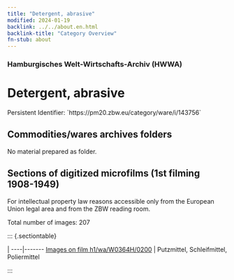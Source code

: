```yaml
---
title: "Detergent, abrasive"
modified: 2024-01-19
backlink: ../../about.en.html
backlink-title: "Category Overview"
fn-stub: about
---
```


### Hamburgisches Welt-Wirtschafts-Archiv (HWWA)

# Detergent, abrasive

<div class="hint">Persistent Identifier: `https://pm20.zbw.eu/category/ware/i/143756`</div>







## Commodities/wares archives folders





No material prepared as folder.



<a id="filmsections" />

## Sections of digitized microfilms (1st filming 1908-1949)

<p>For intellectual property law reasons accessible only from the European Union legal area and from the ZBW reading room.</p>



<p>Total number of images: 207</p>




::: {.sectiontable}

 | 
----|-------
<a class="btn" href="https://pm20.zbw.eu/film/h1/wa/W0364H/0200" rel="nofollow">Images on film h1/wa/W0364H/0200</a> | Putzmittel, Schleifmittel, Poliermittel


:::
















